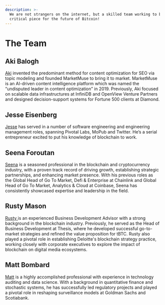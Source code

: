 ```yaml
---
description: >-
  We are not strangers on the internet, but a skilled team working to build a
  critical piece for the future of Bitcoin!
---
```


# The Team

## **Aki Balogh**

[Aki](https://www.linkedin.com/in/akibalogh/) invented the predominant method for content optimization for SEO via topic modeling and founded MarketMuse to bring it to market. MarketMuse is an AI-driven content intelligence platform which was named the “undisputed leader in content optimization” in 2019. Previously, Aki focused on scalable data infrastructures at InfiniDB and OpenView Venture Partners and designed decision-support systems for Fortune 500 clients at Diamond.

## **Jesse Eisenberg**

[Jesse](https://www.linkedin.com/in/jesses16/) has served in a number of software engineering and engineering management roles, spanning Pivotal Labs, MoPub and Twitter. He’s a serial entrepreneur excited to put his knowledge of blockchain to work.

## Seena Foroutan

[Seena](https://www.linkedin.com/in/seenaforoutan/) is a seasoned professional in the blockchain and cryptocurrency industry, with a proven track record of driving growth, establishing strategic partnerships, and enhancing market presence. With his previous roles as the Global Head of Go To Market, Defi & Enterprise at Chainlink and Global Head of Go To Market, Analytics & Cloud at Coinbase, Seena has consistently showcased expertise and leadership in the field.

## Rusty Mason

[Rusty ](https://www.linkedin.com/in/rustymason/)is an experienced Business Development Advisor with a strong background in the blockchain industry. Previously, he served as the Head of Business Development at Thesis, where he developed successful go-to-market strategies and refined the value proposition for tBTC. Rusty also played a pivotal role in establishing Deloitte's blockchain strategy practice, working closely with corporate executives to explore the impact of blockchain on digital media ecosystems.

## Matt Bombard

[Matt](https://www.linkedin.com/in/matthewbombard/) is a highly accomplished professional with experience in technology auditing and data science. With a background in quantitative finance and stochastic systems, he has successfully led regulatory projects and played a pivotal role in reshaping surveillance models at Goldman Sachs and Scotiabank.
